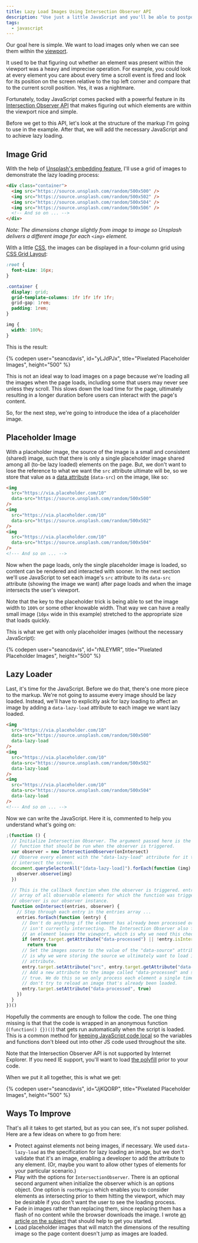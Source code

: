 ```yaml
---
title: Lazy Load Images Using Intersection Observer API
description: "Use just a little JavaScript and you'll be able to postpone loading images until they are available in the viewport."
tags:
  - javascript
---
```


Our goal here is simple. We want to load images only when we can see them within the [viewport](https://developer.mozilla.org/en-US/docs/Glossary/Viewport).

It used to be that figuring out whether an element was present within the viewport was a heavy and imprecise operation. For example, you could look at every element you care about every time a scroll event is fired and look for its position on the screen relative to the top left corner and compare that to the current scroll position. Yes, it was a nightmare.

Fortunately, today JavaScript comes packed with a powerful feature in its [Intersection Observer API](https://developer.mozilla.org/en-US/docs/Web/API/Intersection_Observer_API) that makes figuring out which elements are within the viewport nice and simple.

Before we get to this API, let's look at the structure of the markup I'm going to use in the example. After that, we will add the necessary JavaScript and to achieve lazy loading.

## Image Grid

With the help of [Unsplash's embedding feature](https://source.unsplash.com/), I'll use a grid of images to demonstrate the lazy loading process:

```html
<div class="container">
  <img src="https://source.unsplash.com/random/500x500" />
  <img src="https://source.unsplash.com/random/500x502" />
  <img src="https://source.unsplash.com/random/500x504" />
  <img src="https://source.unsplash.com/random/500x506" />
  <!-- And so on ... -->
</div>
```

_Note: The dimensions change slightly from image to image so Unsplash delivers a different image for each `<img>` element._

With a little [CSS](/wtf-is-css), the images can be displayed in a four-column grid using [CSS Grid Layout](https://developer.mozilla.org/en-US/docs/Web/CSS/CSS_Grid_Layout):

```css
:root {
  font-size: 16px;
}

.container {
  display: grid;
  grid-template-columns: 1fr 1fr 1fr 1fr;
  grid-gap: 1rem;
  padding: 1rem;
}

img {
  width: 100%;
}
```

This is the result:

{% codepen user="seancdavis", id="yLJdPJx", title="Pixelated Placeholder Images", height="500" %}

This is not an ideal way to load images on a page because we're loading all the images when the page loads, including some that users may never see unless they scroll. This slows down the load time for the page, ultimately resulting in a longer duration before users can interact with the page's content.

So, for the next step, we're going to introduce the idea of a placeholder image.

## Placeholder Image

With a placeholder image, the source of the image is a small and consistent (shared) image, such that there is only a single placeholder image shared among all (to-be lazy loaded) elements on the page. But, we don't want to lose the reference to what we want the `src` attribute ultimate will be, so we store that value as a [data attribute](https://developer.mozilla.org/en-US/docs/Learn/HTML/Howto/Use_data_attributes) (`data-src`) on the image, like so:

```html
<img
  src="https://via.placeholder.com/10"
  data-src="https://source.unsplash.com/random/500x500"
/>
<img
  src="https://via.placeholder.com/10"
  data-src="https://source.unsplash.com/random/500x502"
/>
<img
  src="https://via.placeholder.com/10"
  data-src="https://source.unsplash.com/random/500x504"
/>
<!--- And so on ... -->
```

Now when the page loads, only the single placeholder image is loaded, so content can be rendered and interacted with sooner. In the next section we'll use JavaScript to set each image's `src` attribute to its `data-src` attribute (showing the image we want) after page loads and when the image intersects the user's viewport.

Note that the key to the placeholder trick is being able to set the image width to `100%` or some other knowable width. That way we can have a really small image (`10px` wide in this example) stretched to the appropriate size that loads quickly.

This is what we get with only placeholder images (without the necessary JavaScript):

{% codepen user="seancdavis", id="rNLEYMR", title="Pixelated Placeholder Images", height="500" %}

## Lazy Loader

Last, it's time for the JavaScript. Before we do that, there's one more piece to the markup. We're not going to assume every image should be lazy loaded. Instead, we'll have to explicitly ask for lazy loading to affect an image by adding a `data-lazy-load` attribute to each image we want lazy loaded.

```html
<img
  src="https://via.placeholder.com/10"
  data-src="https://source.unsplash.com/random/500x500"
  data-lazy-load
/>
<img
  src="https://via.placeholder.com/10"
  data-src="https://source.unsplash.com/random/500x502"
  data-lazy-load
/>
<img
  src="https://via.placeholder.com/10"
  data-src="https://source.unsplash.com/random/500x504"
  data-lazy-load
/>
<!--- And so on ... -->
```

Now we can write the JavaScript. Here it is, commented to help you understand what's going on:

```js
;(function () {
  // Initialize Intersection Observer. The argument passed here is the callback
  // function that should be run when the observer is triggered.
  var observer = new IntersectionObserver(onIntersect)
  // Observe every element with the "data-lazy-load" attribute for it to
  // intersect the screen.
  document.querySelectorAll("[data-lazy-load]").forEach(function (img) {
    observer.observe(img)
  })

  // This is the callback function when the observer is triggered. entries is an
  // array of all observable elements for which the function was triggered, and
  // observer is our observer instance.
  function onIntersect(entries, observer) {
    // Step through each entry in the entries array ...
    entries.forEach(function (entry) {
      // Don't do anything if the element has already been processed or if it
      // isn't currently intersecting. The Intersection Observer also fires when
      // an element leaves the viewport, which is why we need this check.
      if (entry.target.getAttribute("data-processed") || !entry.isIntersecting)
        return true
      // Set the images source to the value of the "data-source" attribute. This
      // is why we were storing the source we ultimately want to load in a data
      // attribute.
      entry.target.setAttribute("src", entry.target.getAttribute("data-src"))
      // Add a new attribute to the image called "data-processed" and set it to
      // true. We do this so we only process each element a single time and we
      // don't try to reload an image that's already been loaded.
      entry.target.setAttribute("data-processed", true)
    })
  }
})()
```

Hopefully the comments are enough to follow the code. The one thing missing is that that the code is wrapped in an anonymous function (`(function() {})()`) that gets run automatically when the script is loaded. This is a common method for [keeping JavaScript code local](/two-ways-to-keep-javascript-local.html) so the variables and functions don't bleed out into other JS code used throughout the site.

Note that the Intersection Observer API is not supported by Internet Explorer. If you need IE support, you'll want to load [the polyfill](https://github.com/w3c/IntersectionObserver) prior to your code.

When we put it all together, this is what we get:

{% codepen user="seancdavis", id="JjKQORP", title="Pixelated Placeholder Images", height="500" %}

## Ways To Improve

That's all it takes to get started, but as you can see, it's not super polished. Here are a few ideas on where to go from here:

- Protect against elements not being images, if necessary. We used `data-lazy-load` as the specification for lazy loading an image, but we don't validate that it's an image, enabling a developer to add the attribute to any element. (Or, maybe you want to allow other types of elements for your particular scenario.)
- Play with the options for `IntersectionObserver`. There is an optional second argument when initialize the observer which is an options object. One option is `rootMargin` which enables you to consider elements as intersecting prior to them hitting the viewport, which may be desirable if you don't want the user to see the loading process.
- Fade in images rather than replacing them, since replacing them has a flash of no content while the browser downloads the image. I wrote [an article on the subject](/better-website-performance-pixelated-placeholder-images.html) that should help to get you started.
- Load placeholder images that will match the dimensions of the resulting image so the page content doesn't jump as images are loaded.
